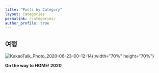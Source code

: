 ```yaml
---
title: "Posts by Category"
layout: categories
permalink: /categories/
author_profile: true
---
```


## 여행
![KakaoTalk_Photo_2020-06-23-00-12-14](https://user-images.githubusercontent.com/43649503/85304227-76648b80-b4e6-11ea-8d9c-66fd8c283ce0.jpeg){:width="70%" height="70%"}
<div style="text-align: left"><strong>On the way to HOME! 2020</strong></div>
